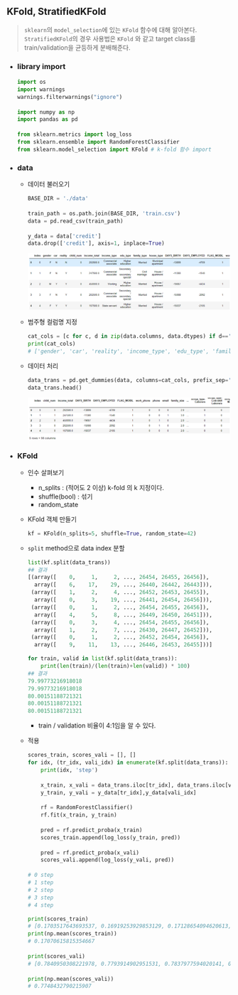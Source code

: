 ## KFold, StratifiedKFold

> `sklearn`의 `model_selection`에 있는 `KFold` 함수에 대해 알아본다.  `StratifiedKFold`의 경우 사용법은 `KFold` 와 같고 target class를 train/validation을 균등하게 분배해준다.



* ### library import

  ```python
  import os
  import warnings
  warnings.filterwarnings("ignore")
  
  import numpy as np
  import pandas as pd
  
  from sklearn.metrics import log_loss
  from sklearn.ensemble import RandomForestClassifier
  from sklearn.model_selection import KFold # k-fold 함수 import
  ```

  

* ### data

  * 데이터 불러오기

    ```python
    BASE_DIR = './data' 
    
    train_path = os.path.join(BASE_DIR, 'train.csv')
    data = pd.read_csv(train_path) 
    
    y_data = data['credit']
    data.drop(['credit'], axis=1, inplace=True)
    ```

    ![image-20210809025040571](markdown-images/image-20210809025040571.png)

  * 범주형 컬럼명 지정

    ```python
    cat_cols = [c for c, d in zip(data.columns, data.dtypes) if d=='O']
    print(cat_cols)
    # ['gender', 'car', 'reality', 'income_type', 'edu_type', 'family_type', 'house_type', 'occyp_type']
    ```

  * 데이터 처리

    ```python
    data_trans = pd.get_dummies(data, columns=cat_cols, prefix_sep='-')
    data_trans.head()
    ```

    ![image-20210809024918685](markdown-images/image-20210809024918685.png)

* ### KFold

  * 인수 살펴보기

    * n_splits : (적어도 2 이상) k-fold 의 k 지정이다.
    * shuffle(bool) : 섞기
    * random_state

  * KFold 객체 만들기

    ```python
    kf = KFold(n_splits=5, shuffle=True, random_state=42)
    ```

  * `split` method으로 data index 분할

    ```python
    list(kf.split(data_trans))
    ## 결과
    [(array([    0,     1,     2, ..., 26454, 26455, 26456]),
      array([    6,    17,    29, ..., 26440, 26442, 26443])),
     (array([    1,     2,     4, ..., 26452, 26453, 26455]),
      array([    0,     3,    19, ..., 26441, 26454, 26456])),
     (array([    0,     1,     2, ..., 26454, 26455, 26456]),
      array([    4,     5,     8, ..., 26449, 26450, 26451])),
     (array([    0,     3,     4, ..., 26454, 26455, 26456]),
      array([    1,     2,     7, ..., 26430, 26447, 26452])),
     (array([    0,     1,     2, ..., 26452, 26454, 26456]),
      array([    9,    11,    13, ..., 26446, 26453, 26455]))]
    ```

    ```python
    for train, valid in list(kf.split(data_trans)):
        print(len(train)/(len(train)+len(valid)) * 100) 
    ## 결과
    79.99773216918018
    79.99773216918018
    80.00151188721321
    80.00151188721321
    80.00151188721321
    ```

    * train / validation 비율이 4:1임을 알 수 있다.

  * 적용

    ```python
    scores_train, scores_vali = [], []
    for idx, (tr_idx, vali_idx) in enumerate(kf.split(data_trans)):
        print(idx, 'step')
        
        x_train, x_vali = data_trans.iloc[tr_idx], data_trans.iloc[vali_idx]
        y_train, y_vali = y_data[tr_idx],y_data[vali_idx]
        
        rf = RandomForestClassifier()
        rf.fit(x_train, y_train)
        
        pred = rf.predict_proba(x_train)
        scores_train.append(log_loss(y_train, pred))
        
        pred = rf.predict_proba(x_vali)
        scores_vali.append(log_loss(y_vali, pred))
        
    # 0 step
    # 1 step
    # 2 step
    # 3 step
    # 4 step
    ```

    ```python
    print(scores_train)
    # [0.1703517643693537, 0.16919253929853129, 0.17128654094620613, 0.17172055452779886, 0.17097939162584336]
    print(np.mean(scores_train))
    # 0.17070615815354667
    
    print(scores_vali)
    # [0.7840950308221978, 0.7793914902951531, 0.7837977594020141, 0.7628766442004093, 0.7640554703881791]
    
    print(np.mean(scores_vali))
    # 0.7748432790215907
    ```

    


